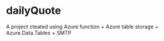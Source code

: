 # dailyQuote
A project cteated using Azure function + Azure table storage + Azure.Data.Tables + SMTP 
